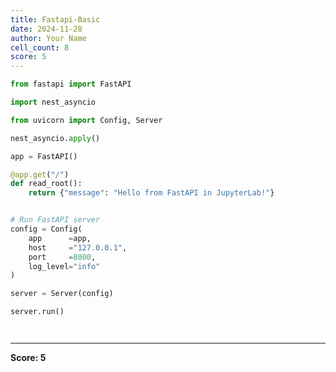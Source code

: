 ```yaml
---
title: Fastapi-Basic
date: 2024-11-28
author: Your Name
cell_count: 8
score: 5
---
```


```python
from fastapi import FastAPI
```


```python
import nest_asyncio
```


```python
from uvicorn import Config, Server
```


```python
nest_asyncio.apply()
```


```python
app = FastAPI()
```


```python
@app.get("/")
def read_root():
    return {"message": "Hello from FastAPI in JupyterLab!"}


# Run FastAPI server
config = Config(
    app      =app,
    host     ="127.0.0.1",
    port     =8000,
    log_level="info"
)

server = Server(config)

server.run()
```


```python

```


```python

```


---
**Score: 5**
